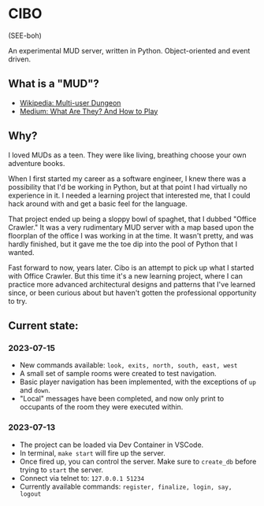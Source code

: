 # CIBO

(SEE-boh)

An experimental MUD server, written in Python. Object-oriented and event driven.

## What is a "MUD"?

* [Wikipedia: Multi-user Dungeon](https://en.wikipedia.org/wiki/Multi-user_dungeon)
* [Medium: What Are They? And How to Play](https://medium.com/@williamson.f93/multi-user-dungeons-muds-what-are-they-and-how-to-play-af3ec0f29f4a)

## Why?

I loved MUDs as a teen. They were like living, breathing choose your own adventure books.

When I first started my career as a software engineer, I knew there was a possibility
that I'd be working in Python, but at that point I had virtually no experience in it.
I needed a learning project that interested me, that I could hack around with and
get a basic feel for the language.

That project ended up being a sloppy bowl of spaghet, that I dubbed "Office Crawler."
It was a very rudimentary MUD server with a map based upon the floorplan of the office
I was working in at the time. It wasn't pretty, and was hardly finished, but it
gave me the toe dip into the pool of Python that I wanted.

Fast forward to now, years later. Cibo is an attempt to pick up what I started with
Office Crawler. But this time it's a new learning project, where I can practice more
advanced architectural designs and patterns that I've learned since, or been curious
about but haven't gotten the professional opportunity to try.

## Current state:

### 2023-07-15
* New commands available: `look, exits, north, south, east, west`
* A small set of sample rooms were created to test navigation.
* Basic player navigation has been implemented, with the exceptions of `up` and `down`.
* "Local" messages have been completed, and now only print to occupants of the room they were executed within.

### 2023-07-13
* The project can be loaded via Dev Container in VSCode.
* In terminal, `make start` will fire up the server.
* Once fired up, you can control the server. Make sure to `create_db` before trying
to `start` the server.
* Connect via telnet to: `127.0.0.1 51234`
* Currently available commands:  `register, finalize, login, say, logout`